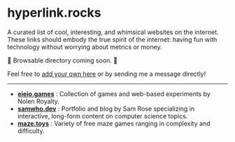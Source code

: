 # hyperlink.rocks
A curated list of cool, interesting, and whimsical websites on the internet. These links should embody the true spirit of the internet: having fun with technology without worrying about metrics or money.

:construction: Browsable directory coming soon. :construction:

Feel free to [add your own here](https://github.com/aschmelyun/hyperlink.rocks/issues/new?template=new-link.md) or by sending me a message directly!

---

- **[eieio.games](https://eieio.games)** : Collection of games and web-based experiments by Nolen Royalty.
- **[samwho.dev](https://samwho.dev)** : Portfolio and blog by Sam Rose specializing in interactive, long-form content on computer science topics.
- **[maze.toys](https://maze.toys)** : Variety of free maze games ranging in complexity and difficulty.
